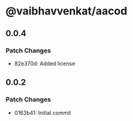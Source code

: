 # @vaibhavvenkat/aacod

## 0.0.4

### Patch Changes

- 82e370d: Added license

## 0.0.2

### Patch Changes

- 0163b41: Initial commit
